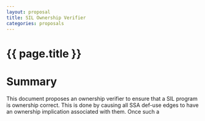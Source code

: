 ```yaml
---
layout: proposal
title: SIL Ownership Verifier
categories: proposals
---
```


# {{ page.title }}

# Summary

This document proposes an ownership verifier to ensure that a SIL program is
ownership correct. This is done by causing all SSA def-use edges to have an
ownership implication associated with them. Once such a
